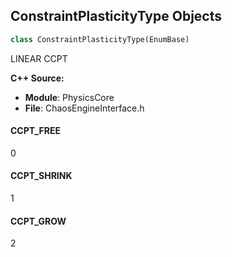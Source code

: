 ## ConstraintPlasticityType Objects

```python
class ConstraintPlasticityType(EnumBase)
```

LINEAR CCPT

**C++ Source:**

- **Module**: PhysicsCore
- **File**: ChaosEngineInterface.h

<a id="unreal.ConstraintPlasticityType.CCPT_FREE"></a>

#### CCPT_FREE

0

<a id="unreal.ConstraintPlasticityType.CCPT_SHRINK"></a>

#### CCPT_SHRINK

1

<a id="unreal.ConstraintPlasticityType.CCPT_GROW"></a>

#### CCPT_GROW

2

<a id="unreal.LinearConstraintMotion"></a>